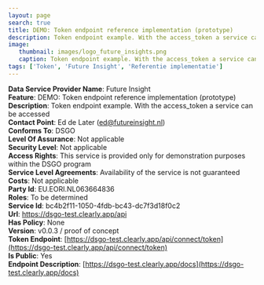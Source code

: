 ```yaml
---
layout: page
search: true
title: DEMO: Token endpoint reference implementation (prototype)
description: Token endpoint example. With the access_token a service can be accessed
image:
   thumbnail: images/logo_future_insights.png
   caption: Token endpoint example. With the access_token a service can be accessed
tags: ['Token', 'Future Insight', 'Referentie implementatie']
---
```


<b>Data Service Provider Name</b>: Future Insight  
<b>Feature</b>: DEMO: Token endpoint reference implementation (prototype)  
<b>Description</b>: Token endpoint example. With the access_token a service can be accessed  
<b>Contact Point</b>: Ed de Later (ed@futureinsight.nl)  
<b>Conforms To</b>: DSGO  
<b>Level Of Assurance</b>: Not applicable  
<b>Security Level</b>: Not applicable  
<b>Access Rights</b>: This service is provided only for demonstration purposes within the DSGO program  
<b>Service Level Agreements</b>: Availability of the service is not guaranteed  
<b>Costs</b>: Not applicable  
<b>Party Id</b>: EU.EORI.NL063664836  
<b>Roles</b>: To be determined  
<b>Service Id</b>: bc4b2f11-1050-4fdb-bc43-dc7f3d18f0c2  
<b>Url</b>: https://dsgo-test.clearly.app/api  
<b>Has Policy</b>: None  
<b>Version</b>: v0.0.3 / proof of concept  
<b>Token Endpoint</b>: [https://dsgo-test.clearly.app/api/connect/token](https://dsgo-test.clearly.app/api/connect/token)  
<b>Is Public</b>: Yes  
<b>Endpoint Description</b>: [https://dsgo-test.clearly.app/docs](https://dsgo-test.clearly.app/docs)  
